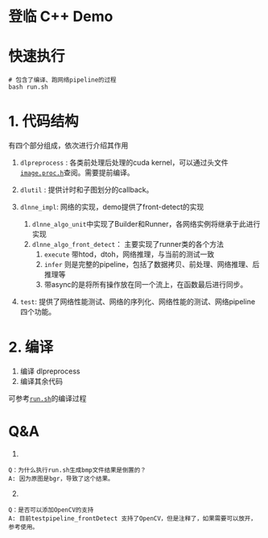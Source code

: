 # 登临 C++ Demo
# 快速执行
```
# 包含了编译、跑网络pipeline的过程
bash run.sh
```
# 1. 代码结构
有四个部分组成，依次进行介绍其作用

1. `dlpreprocess` : 各类前处理后处理的cuda kernel，可以通过头文件[`image.proc.h`](./dlpreprocess/include/image_proc.h)查阅。需要提前编译。
2. `dlutil` : 提供计时和子图划分的callback。
3. `dlnne_impl`: 网络的实现，demo提供了front-detect的实现
   1. `dlnne_algo_unit`中实现了Builder和Runner，各网络实例将继承于此进行实现
   2. `dlnne_algo_front_detect`： 主要实现了runner类的各个方法
      1. `execute` 带htod，dtoh，网络推理，与当前的测试一致
      2. `infer` 则是完整的pipeline，包括了数据拷贝、前处理、网络推理、后推理等
      3. 带async的是将所有操作放在同一个流上，在函数最后进行同步。

4. `test`: 提供了网络性能测试、网络的序列化、网络性能的测试、网络pipeline四个功能。

# 2. 编译
1. 编译 dlpreprocess
2. 编译其余代码
   
可参考[`run.sh`](./run.sh)的编译过程

# Q&A

1. 
```
Q：为什么执行run.sh生成bmp文件结果是倒置的？
A: 因为原图是bgr，导致了这个结果。
```

2. 
```
Q：是否可以添加OpenCV的支持
A: 目前testpipeline_frontDetect 支持了OpenCV，但是注释了，如果需要可以放开，参考使用。
```

   


   